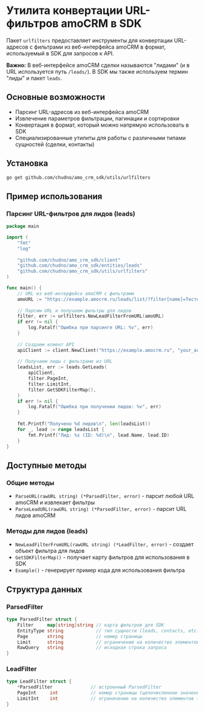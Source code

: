 # Утилита конвертации URL-фильтров amoCRM в SDK

Пакет `urlfilters` предоставляет инструменты для конвертации URL-адресов с фильтрами из веб-интерфейса amoCRM в формат, используемый в SDK для запросов к API.

**Важно:** В веб-интерфейсе amoCRM сделки называются "лидами" (и в URL используется путь `/leads/`). В SDK мы также используем термин "лиды" и пакет `leads`.

## Основные возможности

- Парсинг URL-адресов из веб-интерфейса amoCRM
- Извлечение параметров фильтрации, пагинации и сортировки
- Конвертация в формат, который можно напрямую использовать в SDK
- Специализированные утилиты для работы с различными типами сущностей (сделки, контакты)

## Установка

```bash
go get github.com/chudno/amo_crm_sdk/utils/urlfilters
```

## Пример использования

### Парсинг URL-фильтров для лидов (leads)

```go
package main

import (
	"fmt"
	"log"
	
	"github.com/chudno/amo_crm_sdk/client"
	"github.com/chudno/amo_crm_sdk/entities/leads"
	"github.com/chudno/amo_crm_sdk/utils/urlfilters"
)

func main() {
	// URL из веб-интерфейса amoCRM с фильтрами
	amoURL := "https://example.amocrm.ru/leads/list/?filter[name]=Тестовый+лид&filter[status][]=10073462&page=1&limit=50"
	
	// Парсим URL и получаем фильтры для лидов
	filter, err := urlfilters.NewLeadFilterFromURL(amoURL)
	if err != nil {
		log.Fatalf("Ошибка при парсинге URL: %v", err)
	}
	
	// Создаем клиент API
	apiClient := client.NewClient("https://example.amocrm.ru", "your_access_token")
	
	// Получаем лиды с фильтрами из URL
	leadsList, err := leads.GetLeads(
		apiClient, 
		filter.PageInt, 
		filter.LimitInt, 
		filter.GetSDKFilterMap(),
	)
	if err != nil {
		log.Fatalf("Ошибка при получении лидов: %v", err)
	}
	
	fmt.Printf("Получено %d лидов\n", len(leadsList))
	for _, lead := range leadsList {
		fmt.Printf("Лид: %s (ID: %d)\n", lead.Name, lead.ID)
	}
}
```

## Доступные методы

### Общие методы

- `ParseURL(rawURL string) (*ParsedFilter, error)` - парсит любой URL amoCRM и извлекает фильтры
- `ParseLeadURL(rawURL string) (*ParsedFilter, error)` - парсит URL лидов amoCRM

### Методы для лидов (leads)

- `NewLeadFilterFromURL(rawURL string) (*LeadFilter, error)` - создает объект фильтра для лидов
- `GetSDKFilterMap()` - получает карту фильтров для использования в SDK
- `Example()` - генерирует пример кода для использования фильтра



## Структура данных

### ParsedFilter

```go
type ParsedFilter struct {
	Filter     map[string]string // карта фильтров для SDK
	EntityType string            // тип сущности (leads, contacts, etc.)
	Page       string            // номер страницы
	Limit      string            // ограничение на количество элементов
	RawQuery   string            // исходная строка запроса
}
```

### LeadFilter

```go
type LeadFilter struct {
	*ParsedFilter              // встроенный ParsedFilter
	PageInt     int            // номер страницы (целочисленное значение)
	LimitInt    int            // ограничение на количество элементов (целочисленное значение)
}
```


